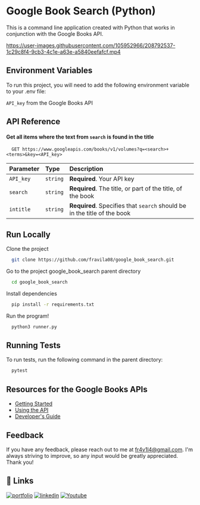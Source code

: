 
# Google Book Search (Python)

This is a command line application created with Python that works in 
conjunction with the Google Books API.

https://user-images.githubusercontent.com/105952966/208792537-1c29c8f4-9cb3-4c1e-a63e-a5840eefafcf.mp4
## Environment Variables

To run this project, you will need to add the following environment variable to your .env file:

`API_key` from the Google Books API



## API Reference

#### Get all items where the text from `search` is found in the title

```
  GET https://www.googleapis.com/books/v1/volumes?q=<search>+<terms>&key=<API_key>
```

| Parameter | Type     | Description                |
| :-------- | :------- | :------------------------- |
| `API_key` | `string` | **Required**. Your API key |
| `search` | `string` | **Required**. The title, or part of the title, of the book  |
| `intitle` | `string` | **Required**. Specifies that `search` should be in the title of the book |




## Run Locally

Clone the project

```bash
  git clone https://github.com/fravila08/google_book_search.git
```

Go to the project google_book_search parent directory

```bash
  cd google_book_search
```

Install dependencies

```bash
  pip install -r requirements.txt
```

Run the program!

```bash
  python3 runner.py
```


## Running Tests

To run tests, run the following command in the parent directory:

```bash
  pytest
```

## Resources for the Google Books APIs

 - [Getting Started](https://developers.google.com/books/docs/v1/getting_started)
 - [Using the API](https://developers.google.com/books/docs/v1/using)
 - [Developer's Guide](https://developers.google.com/books/docs/viewer/developers_guide)

## Feedback

If you have any feedback, please reach out to me at fr4v1l4@gmail.com. I'm 
always striving to improve, so any input would be greatly appreciated. Thank you!


## 🔗 Links
[![portfolio](https://img.shields.io/badge/my_portfolio-000?style=for-the-badge&logo=ko-fi&logoColor=white)](https://favilas-portfolio.com/)
[![linkedin](https://img.shields.io/badge/linkedin-0A66C2?style=for-the-badge&logo=linkedin&logoColor=white)](https://www.linkedin.com/in/francisco-r-avila)
[![Youtube](https://img.shields.io/badge/youtube-C4302B?style=for-the-badge&logo=youtube&logoColor=white)](https://youtube.com/@code_7887)
